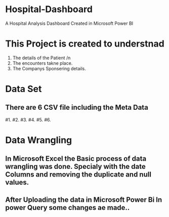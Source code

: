 # Hospital-Dashboard
A Hospital Analysis Dashboard Created in Microsoft Power BI

# This Project is created to understnad  
1. The details of the Patient /n
2. The encounters takne place.
3. The Companys Sponsering details.

# Data Set
## There are 6 CSV file including the Meta Data
#1.
#2.
#3.
#4.
#5.
#6.

# Data Wrangling
## In Microsoft Excel the Basic process of data wrangling was done. Specialy with the date Columns and removing the duplicate and null values.
## After Uploading the data in Microsoft Power Bi In power Query some changes ae made..

